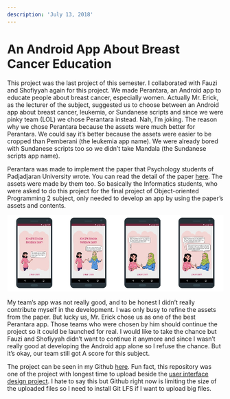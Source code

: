 ```yaml
---
description: 'July 13, 2018'
---
```


# An Android App About Breast Cancer Education

This project was the last project of this semester. I collaborated with Fauzi and Shofiyyah again for this project. We made Perantara, an Android app to educate people about breast cancer, especially women. Actually Mr. Erick, as the lecturer of the subject, suggested us to choose between an Android app about breast cancer, leukemia, or Sundanese scripts and since we were pinky team \(LOL\) we chose Perantara instead. Nah, I’m joking. The reason why we chose Perantara because the assets were much better for Perantara. We could say it’s better because the assets were easier to be cropped than Pemberani \(the leukemia app name\). We were already bored with Sundanese scripts too so we didn’t take Mandala \(the Sundanese scripts app name\).

Perantara was made to implement the paper that Psychology students of Padjadjaran University wrote. You can read the detail of the paper [here](http://www.isrctn.com/ISRCTN12570738). The assets were made by them too. So basically the Informatics students, who were asked to do this project for the final project of Object-oriented Programming 2 subject, only needed to develop an app by using the paper’s assets and contents.

![](../../.gitbook/assets/story.jpg)

My team’s app was not really good, and to be honest I didn’t really contribute myself in the development. I was only busy to refine the assets from the paper. But lucky us, Mr. Erick chose us as one of the best Perantara app. Those teams who were chosen by him should continue the project so it could be launched for real. I would like to take the chance but Fauzi and Shofiyyah didn’t want to continue it anymore and since I wasn’t really good at developing the Android app alone so I refuse the chance. But it’s okay, our team still got A score for this subject.

The project can be seen in my Github [here](https://github.com/realicejoanne/oop2-project2). Fun fact, this repository was one of the project with longest time to upload beside the [user interface design project](../06/user-interface-design-project.md). I hate to say this but Github right now is limiting the size of the uploaded files so I need to install Git LFS if I want to upload big files.

